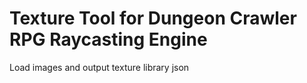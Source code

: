 # Texture Tool for Dungeon Crawler RPG Raycasting Engine

Load images and output texture library json
